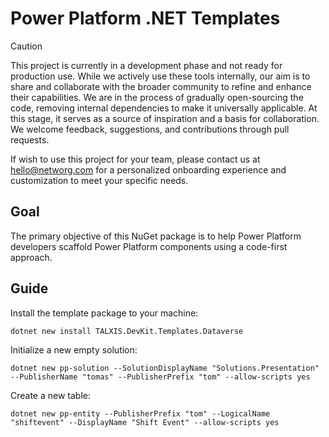 # Power Platform .NET Templates

> [!CAUTION]
> This project is currently in a development phase and not ready for production use.
> While we actively use these tools internally, our aim is to share and collaborate with the broader community to refine and enhance their capabilities.
> We are in the process of gradually open-sourcing the code, removing internal dependencies to make it universally applicable.
> At this stage, it serves as a source of inspiration and a basis for collaboration.
> We welcome feedback, suggestions, and contributions through pull requests.

If wish to use this project for your team, please contact us at hello@networg.com for a personalized onboarding experience and customization to meet your specific needs.

## Goal
The primary objective of this NuGet package is to help Power Platform developers scaffold Power Platform components using a code-first approach.

## Guide
Install the template package to your machine:
```console
dotnet new install TALXIS.DevKit.Templates.Dataverse
```

Initialize a new empty solution:
```console
dotnet new pp-solution --SolutionDisplayName "Solutions.Presentation" --PublisherName "tomas" --PublisherPrefix "tom" --allow-scripts yes
```

Create a new table:
```console
dotnet new pp-entity --PublisherPrefix "tom" --LogicalName "shiftevent" --DisplayName "Shift Event" --allow-scripts yes
```

